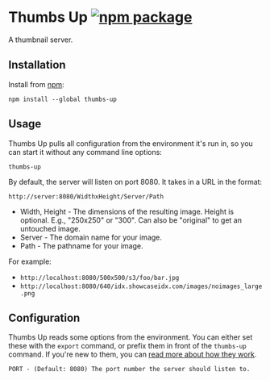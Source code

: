 # Thumbs Up [![npm package][npm-badge]][npm]

[npm-badge]: https://img.shields.io/npm/v/thumbs-up.svg?style=flat-square
[npm]: https://www.npmjs.org/package/thumbs-up

A thumbnail server.

## Installation
Install from [npm](https://www.npmjs.com):
```
npm install --global thumbs-up
```

## Usage

Thumbs Up pulls all configuration from the environment it's run in, so you can start it without any command line options:
```
thumbs-up
```
By default, the server will listen on port 8080. It takes in a URL in the format:
```
http://server:8080/WidthxHeight/Server/Path
```
- Width, Height - The dimensions of the resulting image. Height is optional. E.g., "250x250" or "300". Can also be "original" to get an untouched image.
- Server - The domain name for your image.
- Path - The pathname for your image.

For example:
- `http://localhost:8080/500x500/s3/foo/bar.jpg`
- `http://localhost:8080/640/idx.showcaseidx.com/images/noimages_large.png`

## Configuration
Thumbs Up reads some options from the environment. You can either set these with the `export` command, or prefix them in front of the `thumbs-up` command. If you're new to them, you can [read more about how they work](https://help.ubuntu.com/community/EnvironmentVariables).
```
PORT - (Default: 8080) The port number the server should listen to.
```
